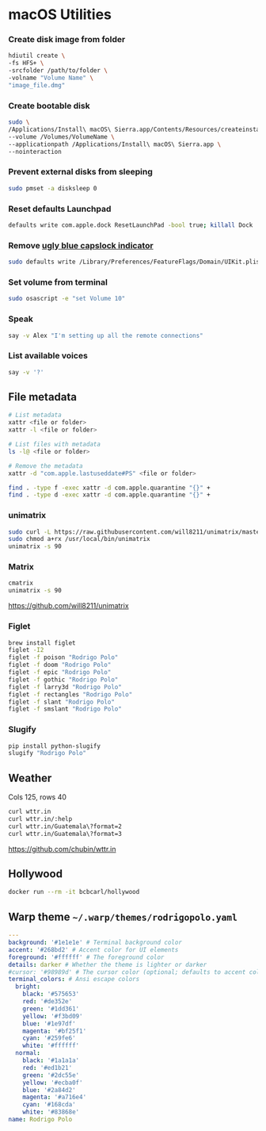 # macOS Utilities

### Create disk image from folder
```bash
hdiutil create \
-fs HFS+ \
-srcfolder /path/to/folder \
-volname "Volume Name" \
"image_file.dmg"
```

### Create bootable disk
```bash
sudo \
/Applications/Install\ macOS\ Sierra.app/Contents/Resources/createinstallmedia \
--volume /Volumes/VolumeName \
--applicationpath /Applications/Install\ macOS\ Sierra.app \
--nointeraction
```

### Prevent external disks from sleeping
```sh
sudo pmset -a disksleep 0
```

### Reset defaults Launchpad
```sh
defaults write com.apple.dock ResetLaunchPad -bool true; killall Dock
```

### Remove [ugly blue capslock indicator](https://discussions.apple.com/thread/255191086?sortBy=best)
```sh
sudo defaults write /Library/Preferences/FeatureFlags/Domain/UIKit.plist redesigned_text_cursor -dict-add Enabled -bool NO
```

### Set volume from terminal
```sh
sudo osascript -e "set Volume 10"
```

### Speak
```sh
say -v Alex "I'm setting up all the remote connections"
```

### List available voices
```sh
say -v '?'
```

## File metadata
```sh
# List metadata
xattr <file or folder>
xattr -l <file or folder>

# List files with metadata
ls -l@ <file or folder>

# Remove the metadata
xattr -d "com.apple.lastuseddate#PS" <file or folder>

find . -type f -exec xattr -d com.apple.quarantine "{}" +
find . -type d -exec xattr -d com.apple.quarantine "{}" +
```

### unimatrix
```sh
sudo curl -L https://raw.githubusercontent.com/will8211/unimatrix/master/unimatrix.py -o /usr/local/bin/unimatrix
sudo chmod a+rx /usr/local/bin/unimatrix
unimatrix -s 90
```

### Matrix
```sh
cmatrix
unimatrix -s 90
```
https://github.com/will8211/unimatrix

### Figlet
```sh
brew install figlet
figlet -I2
figlet -f poison "Rodrigo Polo" 
figlet -f doom "Rodrigo Polo" 
figlet -f epic "Rodrigo Polo" 
figlet -f gothic "Rodrigo Polo" 
figlet -f larry3d "Rodrigo Polo" 
figlet -f rectangles "Rodrigo Polo" 
figlet -f slant "Rodrigo Polo" 
figlet -f smslant "Rodrigo Polo"
```

### Slugify
```sh
pip install python-slugify
slugify "Rodrigo Polo"
```

## Weather
Cols 125, rows 40
```sh
curl wttr.in
curl wttr.in/:help
curl wttr.in/Guatemala\?format=2
curl wttr.in/Guatemala\?format=3
```
https://github.com/chubin/wttr.in

## Hollywood
```sh
docker run --rm -it bcbcarl/hollywood
```

## Warp theme `~/.warp/themes/rodrigopolo.yaml`
```yaml
---
background: '#1e1e1e' # Terminal background color
accent: '#268bd2' # Accent color for UI elements
foreground: '#ffffff' # The foreground color
details: darker # Whether the theme is lighter or darker
#cursor: '#98989d' # The cursor color (optional; defaults to accent color if omitted)
terminal_colors: # Ansi escape colors
  bright:
    black: '#575653'
    red: '#de352e'
    green: '#1dd361'
    yellow: '#f3bd09'
    blue: '#1e97df'
    magenta: '#bf25f1'
    cyan: '#259fe6'
    white: '#ffffff'
  normal:
    black: '#1a1a1a'
    red: '#ed1b21'
    green: '#2dc55e'
    yellow: '#ecba0f'
    blue: '#2a84d2'
    magenta: '#a716e4'
    cyan: '#168cda'
    white: '#83868e'
name: Rodrigo Polo
```

